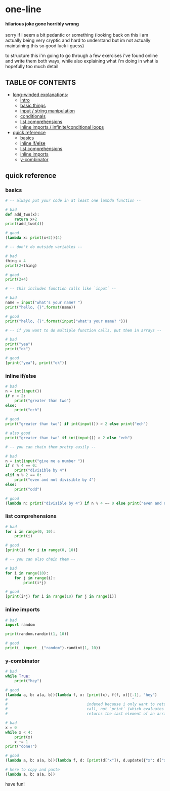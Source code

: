 # one-line
#### hilarious joke gone horribly wrong
sorry if i seem a bit pedantic or something (looking back on this i am actually being very cryptic and hard to understand but im not actually maintaining this so good luck i guess)

to structure this i'm going to go through a few exercises i've found online and write them both ways, while also explaining what i'm doing in what is hopefully too much detail

## TABLE OF CONTENTS
- [long-winded explanations](https://github.com/sunglasseds/one-line/tree/master/long-winded-explanations):
	- [intro](https://github.com/sunglasseds/one-line/blob/master/long-winded-explanations/01-intro.md)
	- [basic things](https://github.com/sunglasseds/one-line/blob/master/long-winded-explanations/02-basic-things.md)
	- [input / string manipulation](https://github.com/sunglasseds/one-line/blob/master/long-winded-explanations/03-pp-01-input-and-string-manipulation.md)
	- [conditionals](https://github.com/sunglasseds/one-line/blob/master/long-winded-explanations/04-pp-02-conditionals.md)
	- [list comprehensions](https://github.com/sunglasseds/one-line/blob/master/long-winded-explanations/05-pp-03-list-comprehensions.md)
	- [inline imports / infinite/conditional loops](https://github.com/sunglasseds/one-line/blob/master/long-winded-explanations/06-pp-09-inline-imports-and-infinite-conditional-loops.md)
- [quick reference](https://github.com/sunglasseds/one-line#quick-reference)
	- [basics](https://github.com/sunglasseds/one-line#basics)
	- [inline if/else](https://github.com/sunglasseds/one-line#inline-ifelse)
	- [list comprehensions](https://github.com/sunglasseds/one-line#list-comprehensions)
	- [inline imports](https://github.com/sunglasseds/one-line#inline-imports)
	- [y-combinator](https://github.com/sunglasseds/one-line#y-combinator)

## quick reference
### basics
```python
# -- always put your code in at least one lambda function --

# bad
def add_two(x):
    return x+2
print(add_two(4))

# good
(lambda x: print(x+2))(4)

# -- don't do outside variables --

# bad
thing = 4
print(2+thing)

# good
print(2+4)

# -- this includes function calls like `input` --

# bad
name = input("what's your name? ")
print("hello, {}".format(name))

# good
print("hello, {}".format(input("what's your name? ")))

# -- if you want to do multiple function calls, put them in arrays --

# bad
print("yea")
print("ok")

# good
[print("yea"), print("ok")]
```
### inline if/else
```python
# bad
n = int(input())
if n > 2:
    print("greater than two")
else:
    print("ech")

# good
print("greater than two") if int(input()) > 2 else print("ech")

# also good
print("greater than two" if int(input()) > 2 else "ech")

# -- you can chain them pretty easily --

# bad
n = int(input("give me a number "))
if n % 4 == 0:
    print("divisible by 4")
elif n % 2 == 0:
    print("even and not divisible by 4")
else:
    print("odd")

# good
(lambda n: print("divisible by 4") if n % 4 == 0 else print("even and not divisible by 4") if n % 2 == 0 else print("odd"))(int(input("give me a number ")))
```
### list comprehensions
```python
# bad
for i in range(0, 10):
    print(i)

# good
[print(i) for i in range(0, 10)]

# -- you can also chain them --

# bad
for i in range(10):
    for j in range(i):
        print(i*j)

# good
[print(i*j) for i in range(10) for j in range(i)]
```
### inline imports
```python
# bad
import random

print(random.randint(1, 10))

# good
print(__import__("random").randint(1, 10))
```
### y-combinator
```python
# bad
while True:
    print("hey")

# good
(lambda a, b: a(a, b))(lambda f, x: [print(x), f(f, x)][-1], "hey")
#                                                       ^
#                                   indexed because i only want to return the function
#                                   call, not `print` (which evaluates to `None`). -1
#                                   returns the last element of an array

# bad
x = 0
while x < 4:
    print(x)
    x += 1
print("done!")

# good
(lambda a, b: a(a, b))(lambda f, d: [print(d["x"]), d.update({"x": d["x"]+1}), f(f, d)][-1] if d["x"] < 4 else print("done!"), {"x": 0})

# here to copy and paste
(lambda a, b: a(a, b))
```
have fun!
